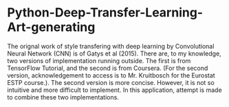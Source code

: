# Python-Deep-Transfer-Learning-Art-generating
The orignal work of style transfering with deep learning by Convolutional Neural Network (CNN) is of Gatys et al (2015). There are, to my knowledge, two versions of implementation running outside. The first is from TensorFlow Tutorial, and the second is from Coursera. (For the second version, acknowledgement to access is to Mr. Kruitbosch for the Eurostat ESTP course.). The second version is more concise. However, it is not so intuitive and more difficult to implement. In this application, attempt is made to combine these two implementations.
